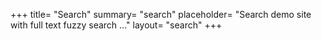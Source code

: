+++
title= "Search"
summary= "search"
placeholder= "Search demo site with full text fuzzy search ..."
layout= "search"
+++

